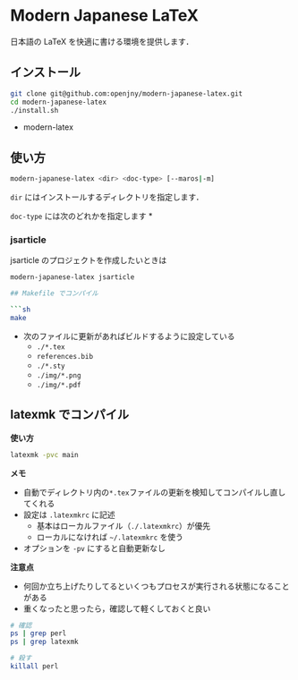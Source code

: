 # Modern Japanese LaTeX

日本語の LaTeX を快適に書ける環境を提供します．

## インストール

```sh
git clone git@github.com:openjny/modern-japanese-latex.git
cd modern-japanese-latex
./install.sh
```

* modern-latex

## 使い方

```sh
modern-japanese-latex <dir> <doc-type> [--maros|-m]
```

`dir` にはインストールするディレクトリを指定します．


`doc-type` には次のどれかを指定します
*

### jsarticle

jsarticle のプロジェクトを作成したいときは

```sh
modern-japanese-latex jsarticle

## Makefile でコンパイル

```sh
make
```

* 次のファイルに更新があればビルドするように設定している
  - `./*.tex`
  - `references.bib`
  - `./*.sty`
  - `./img/*.png`
  - `./img/*.pdf`

## latexmk でコンパイル

**使い方**
```sh
latexmk -pvc main
```

**メモ**
* 自動でディレクトリ内の`*.tex`ファイルの更新を検知してコンパイルし直してくれる
* 設定は `.latexmkrc` に記述
  - 基本はローカルファイル（`./.latexmkrc`）が優先
  - ローカルになければ `~/.latexmkrc` を使う
* オプションを `-pv` にすると自動更新なし

**注意点**
* 何回か立ち上げたりしてるといくつもプロセスが実行される状態になることがある
* 重くなったと思ったら，確認して軽くしておくと良い

```sh
# 確認
ps | grep perl
ps | grep latexmk

# 殺す
killall perl
```
